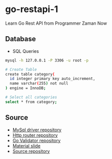 # go-restapi-1

Learn Go Rest API from Programmer Zaman Now

## Database

- SQL Queries

```bash
mysql -h 127.0.0.1 -P 3306 -u root -p

# Create Table
create table category(
  id integer primary key auto_increment,
  name varchar(255) not null
) engine = InnoDB;

# Select all categories
select * from category;
```

## Source

- [MySql driver repository](https://github.com/go-sql-driver/mysql)
- [Http router repository](https://github.com/julienschmidt/httprouter)
- [Go Validator repository](https://github.com/go-playground/validator)
- [Material slide](https://docs.google.com/presentation/d/1CWDLPYNslBY44Krtzbt-YMntxqocNgMgvrObt5p2uxM/edit?slide=id.p#slide=id.p)
- [Source repository](https://github.com/ProgrammerZamanNow/belajar-golang-restful-api)
